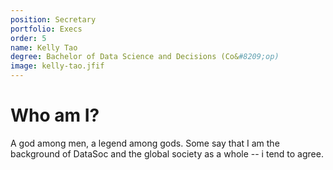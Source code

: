 ```yaml
---
position: Secretary
portfolio: Execs
order: 5
name: Kelly Tao
degree: Bachelor of Data Science and Decisions (Co&#8209;op)
image: kelly-tao.jfif
---
```

                    
# Who am I?

A god among men, a legend among gods. Some say that I am the background of DataSoc and the global society as a whole -- i tend to agree.

